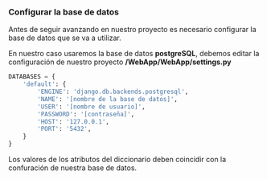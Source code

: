 


### Configurar la base de datos

Antes de seguir avanzando en nuestro proyecto es necesario configurar la base de datos que se va a utilizar.

En nuestro caso usaremos la base de datos __postgreSQL__, debemos editar la configuración de nuestro proyecto __/WebApp/WebApp/settings.py__

```python
DATABASES = {
    'default': {
        'ENGINE': 'django.db.backends.postgresql',
        'NAME': '[nombre de la base de datos]',
        'USER': '[nombre de usuario]',
        'PASSWORD': '[contraseña]',
        'HOST': '127.0.0.1',
        'PORT': '5432',
    }
}
```

Los valores de los atributos del diccionario deben coincidir con la confuración de nuestra base de datos.